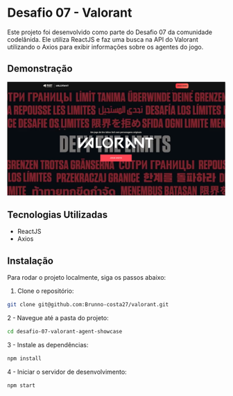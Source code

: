 # Desafio 07 - Valorant 



Este projeto foi desenvolvido como parte do Desafio 07 da comunidade codelânida. Ele utiliza ReactJS e faz uma busca na API do Valorant utilizando o Axios para exibir informações sobre os agentes do jogo.

## Demonstração

<img src="./src/assets/valorant.png" alt="wallpaper do projeto valorant" />

## Tecnologias Utilizadas

- ReactJS
- Axios

## Instalação

Para rodar o projeto localmente, siga os passos abaixo:

1. Clone o repositório:

```bash
git clone git@github.com:Brunno-costa27/valorant.git
 ```

 2 - Navegue até a pasta do projeto:

 ```bash
 cd desafio-07-valorant-agent-showcase
 ```
3 - Instale as dependências:

```bash
npm install
```

4 - Iniciar o servidor de desenvolvimento:

```bash
npm start
```